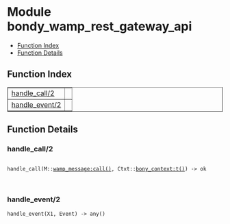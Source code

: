 

# Module bondy_wamp_rest_gateway_api #
* [Function Index](#index)
* [Function Details](#functions)

<a name="index"></a>

## Function Index ##


<table width="100%" border="1" cellspacing="0" cellpadding="2" summary="function index"><tr><td valign="top"><a href="#handle_call-2">handle_call/2</a></td><td></td></tr><tr><td valign="top"><a href="#handle_event-2">handle_event/2</a></td><td></td></tr></table>


<a name="functions"></a>

## Function Details ##

<a name="handle_call-2"></a>

### handle_call/2 ###

<pre><code>
handle_call(M::<a href="wamp_message.md#type-call">wamp_message:call()</a>, Ctxt::<a href="bony_context.md#type-t">bony_context:t()</a>) -&gt; ok
</code></pre>
<br />

<a name="handle_event-2"></a>

### handle_event/2 ###

`handle_event(X1, Event) -> any()`

